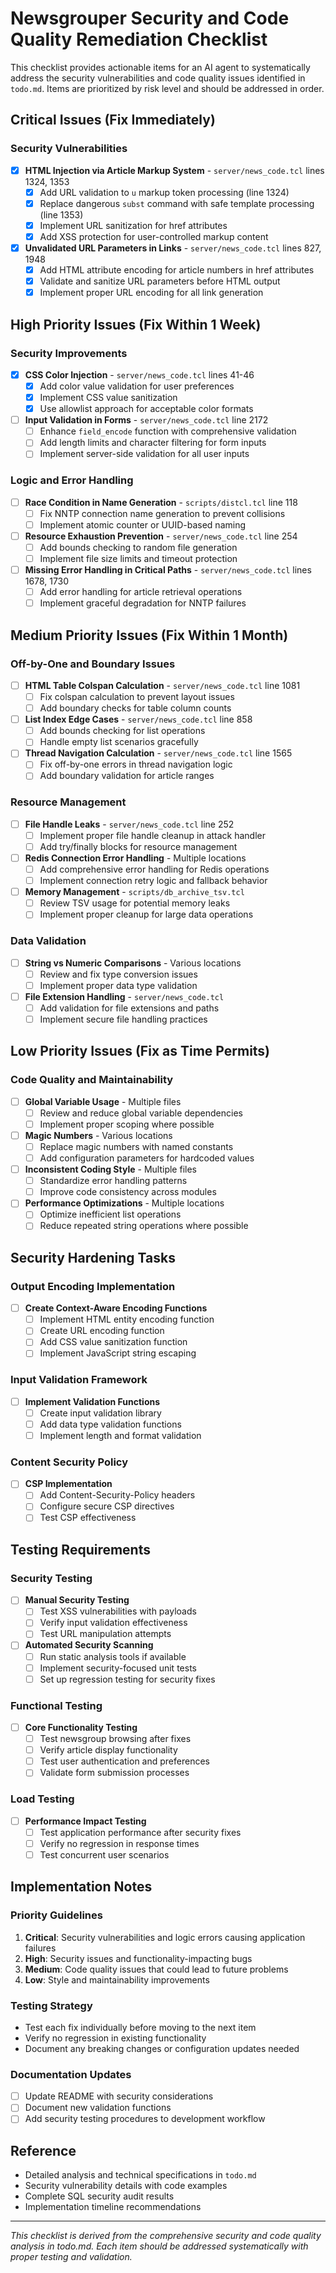 # Newsgrouper Security and Code Quality Remediation Checklist

This checklist provides actionable items for an AI agent to systematically address the security vulnerabilities and code quality issues identified in `todo.md`. Items are prioritized by risk level and should be addressed in order.

## Critical Issues (Fix Immediately)

### Security Vulnerabilities
- [x] **HTML Injection via Article Markup System** - `server/news_code.tcl` lines 1324, 1353
  - [x] Add URL validation to `u` markup token processing (line 1324)
  - [x] Replace dangerous `subst` command with safe template processing (line 1353)
  - [x] Implement URL sanitization for href attributes
  - [x] Add XSS protection for user-controlled markup content

- [x] **Unvalidated URL Parameters in Links** - `server/news_code.tcl` lines 827, 1948
  - [x] Add HTML attribute encoding for article numbers in href attributes
  - [x] Validate and sanitize URL parameters before HTML output
  - [x] Implement proper URL encoding for all link generation

## High Priority Issues (Fix Within 1 Week)

### Security Improvements
- [x] **CSS Color Injection** - `server/news_code.tcl` lines 41-46
  - [x] Add color value validation for user preferences
  - [x] Implement CSS value sanitization
  - [x] Use allowlist approach for acceptable color formats

- [ ] **Input Validation in Forms** - `server/news_code.tcl` line 2172
  - [ ] Enhance `field_encode` function with comprehensive validation
  - [ ] Add length limits and character filtering for form inputs
  - [ ] Implement server-side validation for all user inputs

### Logic and Error Handling
- [ ] **Race Condition in Name Generation** - `scripts/distcl.tcl` line 118
  - [ ] Fix NNTP connection name generation to prevent collisions
  - [ ] Implement atomic counter or UUID-based naming

- [ ] **Resource Exhaustion Prevention** - `server/news_code.tcl` line 254
  - [ ] Add bounds checking to random file generation
  - [ ] Implement file size limits and timeout protection

- [ ] **Missing Error Handling in Critical Paths** - `server/news_code.tcl` lines 1678, 1730
  - [ ] Add error handling for article retrieval operations
  - [ ] Implement graceful degradation for NNTP failures

## Medium Priority Issues (Fix Within 1 Month)

### Off-by-One and Boundary Issues
- [ ] **HTML Table Colspan Calculation** - `server/news_code.tcl` line 1081
  - [ ] Fix colspan calculation to prevent layout issues
  - [ ] Add boundary checks for table column counts

- [ ] **List Index Edge Cases** - `server/news_code.tcl` line 858
  - [ ] Add bounds checking for list operations
  - [ ] Handle empty list scenarios gracefully

- [ ] **Thread Navigation Calculation** - `server/news_code.tcl` line 1565
  - [ ] Fix off-by-one errors in thread navigation logic
  - [ ] Add boundary validation for article ranges

### Resource Management
- [ ] **File Handle Leaks** - `server/news_code.tcl` line 252
  - [ ] Implement proper file handle cleanup in attack handler
  - [ ] Add try/finally blocks for resource management

- [ ] **Redis Connection Error Handling** - Multiple locations
  - [ ] Add comprehensive error handling for Redis operations
  - [ ] Implement connection retry logic and fallback behavior

- [ ] **Memory Management** - `scripts/db_archive_tsv.tcl`
  - [ ] Review TSV usage for potential memory leaks
  - [ ] Implement proper cleanup for large data operations

### Data Validation
- [ ] **String vs Numeric Comparisons** - Various locations
  - [ ] Review and fix type conversion issues
  - [ ] Implement proper data type validation

- [ ] **File Extension Handling** - `server/news_code.tcl`
  - [ ] Add validation for file extensions and paths
  - [ ] Implement secure file handling practices

## Low Priority Issues (Fix as Time Permits)

### Code Quality and Maintainability
- [ ] **Global Variable Usage** - Multiple files
  - [ ] Review and reduce global variable dependencies
  - [ ] Implement proper scoping where possible

- [ ] **Magic Numbers** - Various locations
  - [ ] Replace magic numbers with named constants
  - [ ] Add configuration parameters for hardcoded values

- [ ] **Inconsistent Coding Style** - Multiple files
  - [ ] Standardize error handling patterns
  - [ ] Improve code consistency across modules

- [ ] **Performance Optimizations** - Multiple locations
  - [ ] Optimize inefficient list operations
  - [ ] Reduce repeated string operations where possible

## Security Hardening Tasks

### Output Encoding Implementation
- [ ] **Create Context-Aware Encoding Functions**
  - [ ] Implement HTML entity encoding function
  - [ ] Create URL encoding function
  - [ ] Add CSS value sanitization function
  - [ ] Implement JavaScript string escaping

### Input Validation Framework
- [ ] **Implement Validation Functions**
  - [ ] Create input validation library
  - [ ] Add data type validation functions
  - [ ] Implement length and format validation

### Content Security Policy
- [ ] **CSP Implementation**
  - [ ] Add Content-Security-Policy headers
  - [ ] Configure secure CSP directives
  - [ ] Test CSP effectiveness

## Testing Requirements

### Security Testing
- [ ] **Manual Security Testing**
  - [ ] Test XSS vulnerabilities with payloads
  - [ ] Verify input validation effectiveness
  - [ ] Test URL manipulation attempts

- [ ] **Automated Security Scanning**
  - [ ] Run static analysis tools if available
  - [ ] Implement security-focused unit tests
  - [ ] Set up regression testing for security fixes

### Functional Testing
- [ ] **Core Functionality Testing**
  - [ ] Test newsgroup browsing after fixes
  - [ ] Verify article display functionality
  - [ ] Test user authentication and preferences
  - [ ] Validate form submission processes

### Load Testing
- [ ] **Performance Impact Testing**
  - [ ] Test application performance after security fixes
  - [ ] Verify no regression in response times
  - [ ] Test concurrent user scenarios

## Implementation Notes

### Priority Guidelines
1. **Critical**: Security vulnerabilities and logic errors causing application failures
2. **High**: Security issues and functionality-impacting bugs
3. **Medium**: Code quality issues that could lead to future problems
4. **Low**: Style and maintainability improvements

### Testing Strategy
- Test each fix individually before moving to the next item
- Verify no regression in existing functionality
- Document any breaking changes or configuration updates needed

### Documentation Updates
- [ ] Update README with security considerations
- [ ] Document new validation functions
- [ ] Add security testing procedures to development workflow

## Reference
- Detailed analysis and technical specifications in `todo.md`
- Security vulnerability details with code examples
- Complete SQL security audit results
- Implementation timeline recommendations

---
*This checklist is derived from the comprehensive security and code quality analysis in todo.md. Each item should be addressed systematically with proper testing and validation.*